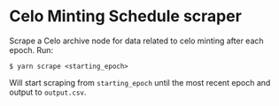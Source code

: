 # Celo Minting Schedule scraper

Scrape a Celo archive node for data related to celo minting after each epoch.
Run:
```
$ yarn scrape <starting_epoch>
```

Will start scraping from `starting_epoch` until the most recent epoch and output to `output.csv`.